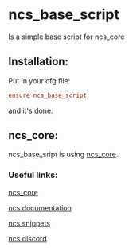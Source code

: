 # ncs_base_script

Is a simple base script for ncs_core

## Installation:

Put in your cfg file:
```cfg
ensure ncs_base_script
```
and it's done.

## ncs_core:

ncs_base_sript is using [ncs_core](https://github.com/NextCitizens/ncs_core/).

### Useful links:

[ncs_core](https://github.com/NextCitizens/ncs_core/)

[ncs documentation](https://nextcitizens.github.io/ncs_documentation/)

[ncs snippets](https://marketplace.visualstudio.com/items?itemName=NextCitizens-Snippets.nextcitizens-snippets)

[ncs discord](https://discord.gg/T8u4JsserD)